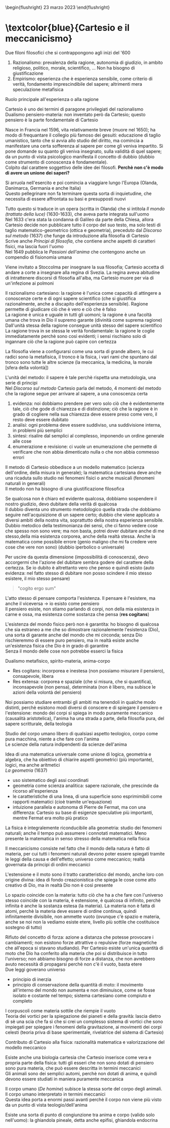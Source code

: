 \begin{flushright}
23 marzo 2023
\end{flushright}

# \textcolor{blue}{Cartesio e il meccanicismo}

Due filoni filosofici che si contrappongono agli inizi del '600

1. Razionalismo: prevalenza della ragione, autonomia di giudizio, in ambito religioso, politico, morale, scientifico, ... Non ha bisogno di giustificazione
1. Empirismo: epserienza che è esperienza sensibile, come criterio di verità, fondamento imprescindibile del sapere; altrimenti mera speculazione metafisica

Ruolo principale all'esperienza o alla ragione

Cartesio è uno dei termini di paragone privilegiati del razionalismo  
Dualismo pensiero-materia: non inventato però da Cartesio; questo pensiero è la parte fondamentale di Cartesio

Nasce in Francia nel 1596, vita relativamente breve (muore nel 1650); ha modo di frequantare il collegio più famoso dei gesuiti: educazione di taglio umanistico, tanto che si avvia allo studio del diritto, ma comincia a manifestare una certa sofferenza al sapere per come gli veniva impartito. Si pone domande su quanto gli veniva insegnato, sulla validità di quel sapere; da un punto di vista psicologico manifesta il concetto di dubbio (dubbio come strumento di conoscenza è fondamentale).  
Colpito dal carattere soggettivo delle idee dei filosofi. **Perchè non c'è modo di avere un unione dei saperi?**  

Si arruola nell'esercito e poi comincia a viaggiare lungo l'Europa (Olanda, Danimarca, Germania e anche Italia)  
Questo pellegrinare non fa terminare questa sorta di inquietudine, che necessita di essere affrontata su basi e presupposti nuovi  

Tutto questo si traduce in un opera (scritta in Olanda) che si intitola *Il mondo (trattato della luce)* (1630-1633), che aveva parte integrata sull'uomo  
Nel 1633 c'era stata la condanna di Galileo da parte della Chiesa, allora Cartesio decide non pubblicare tutto il corpo del suo testo, ma solo testi di taglio matematico-geometrico (ottica e geometria), preceduto dal *Discorso sul metodo* (1637) che funge da introduzione alla filosofia di Cartesio  
Scrive anche *Principi di filosofia*, che contiene anche aspetti di caratteri fisici, ma lascia fuori l'uomo  
Nel 1649 pubblica le *Passioni dell'anima* che contengono anche un compendio di fisionomia umana

Viene invitato a Stoccolma per insegnare la sua filosofia; Cartesio accetta di andare a corte a insegnare alla regina di Svezia. La regina aveva abitudine di intrattenere discorsi di filosofia all'alba, ma Cartesio muore per via di un'infezione ai polmoni

Il razionalismo cartesiano: la ragione è l'unica come capacità di attingere a conoscenze certe e di ogni sapere scientifico (che si giustifica razionalmente, anche a discapito dell'esperienza sensibile). Ragione permette di giudicare ciò che è vero e ciò che è falso  
La ragione è unica e uguale in tutti gli uomoni; la ragione è una facoltà umana che trova in Dio il supremo garante (divinità come suprema ragione)  
Dall'unità stessa della ragione consegue unità stesso del sapere scientifico  
La ragione trova in se stessa le verità fondamentale: la ragione le coglie immediatamente perchè sono così evidenti; i sensi rischiano solo di ingannare ciò che la ragione può capire con certezza

La filosofia viene a configurarsi come una sorta di grande albero, le cui radici sono la metafisica, il tronco è la fisica, i vari rami che spuntano dal tronco sono tutte le altre scienze (la meccanica, la medicina, la morale [sfera della volontà])

L'unità del metodo: il sapere è tale perchè rispetta una metodologia, una serie di principi  
Nel *Discorso sul metodo* Cartesio parla del metodo, 4 momenti del metodo che la ragione segue per arrivare al sapere, a una conoscenza certa

1. evidenza: noi dobbiamo prendere per vero solo ciò che è evidentemente tale, ciò che gode di chiarezza e di distinzione; ciò che la ragione è in grado di cogliere nella sua chiarezza deve essere preso come vero, il resto deve essere dubitato
1. analisi: ogni problema deve essere suddiviso, una suddivisione interna, in problemi più semplici
1. sintesi: risalire dal semplici al complesso, imponendo un ordine generale alle cose
1. enumerazione e revisione: ci vuole un enumerazione che permette di verificare che non abbia dimenticato nulla o che non abbia commesso errori

Il metodo di Cartesio obbedisce a un modello matematico (scienza dell'ordine, della misura in generale); la matematica cartesiana deve anche una ricaduta sullo studio nei fenomeni fisici o anche musicali (fenomeni naturali in generali)  
Il metodo non ha bisogno di una giustificazione filosofica

Se qualcosa non è chiaro ed evidente qualcosa, dobbiamo sospendere il nostro giudizio, devo dubitare della verità di qualcosa  
Il dubbio diventa uno strumento metodologico quella strada che dobbiamo seguire nell'acquisizione di un sapere certo; dubbio che viene applicato a diversi ambiti della nostra vita, soprattutto della nostra esperienza sensibile.  
Dubbio metodico della testimonianza dei sensi, che ci fanno vedere cose che spesso non sono vere; ma non basta, potrei dover dubitare anche di me stesso,della mia esistenza corporea, anche della realtà stessa. Anche la matematica come possibile errore (genio maligno che mi fa credere vere cose che vere non sono) (dubbio iperbolico o universale)

Per uscire da questa dimensione (impossibilità di conoscenza), devo accorgermi che l'azione del dubitare sembra godere del carattere della certezza. Se io dubito è altrettanto vero che penso e quindi esisto (auto evidenza: nel fatto stesso di dubitare non posso scindere il mio stesso esistere, il mio stesso pensare)

> "cogito ergo sum"  

L'atto stesso di pensare comporta l'esistenza. Il pensare è l'esistere, ma anche il viceversa &rarr; io esisto come pensiero  
Il pensiero esiste, non stiamo parlando di corpi, non della mia esistenza in carne e ossa, ma esistenza come sostanza che pensa (**res cogitans**)

L'esistenza del mondo fisico però non è garantita: ho bisogno di qualcosa che sia estraneo a me che so dimostrare razionalemente l'esistenza (Dio), una sorta di garante anche del mondo che mi circonda; senza Dio rischieremmo di essere puro pensiero, ma in realtà esiste anche un'esistenza fisica che Dio è in grado di garantire  
Senza il mondo delle cose non potrebbe esserci la fisica

Dualismo metafisico, spirito-materia, anima-corpo

- Res cogitans: incorporea e inestesa (non possiamo misurare il pensiero), consapevole, libera
- Res extensa: corporea e spaziale (che si misura, che si quantifica), inconsapevole (non pensa), determinata (non è libero, ma subisce le azioni della volontà del pensiero)

Noi possiamo studiare entrambi gli ambiti ma tenendoli in qualche modo distinti, perchè esistono modi diversi di conscere e di spiegare il pensiero e l'estensione: mondo dei corpi si spiega in modo puramente meccanico (causalità aristotelica), l'anima ha una strada a parte, della filosofia pura, del sapere scritturale, della teologia

Studio del corpo umano libero di qualsiasi aspetto teologico, corpo come pura macchina, niente a che fare con l'anima  
Le scienze della natura indipendenti da scienze dell'anima

Idea di una matematica universale come unione di logica, geometria e algebra, che ha obiettivo di chiarire aspetti geometrici (più importante), logici, ma anche aritmetici  
*La geometria* (1637)
 
- uso sistematico degli assi coordinati
- geometria come scienza analitica: sapere razionale, che prescinde da ricorso all'esperienza
- le caratteristiche di una linea, di una superficie sono esprimimibili come rapporti matematici (cioè tramite un'equazione)
- intuizione parallela e autonoma di Pierre de Fermat, ma con una differenza: Cartesio su base di esigenze speculative più importanti, mentre Fermat era molto più pratico

La fisica è integralemente riconducibile alla geometria: studio dei fenomeni naturali; anche il tempo può assumere i connotati matematici. Meno presente la matematica in senso stresso della matematica nella fisica

Il meccanicismo consiste nel fatto che il mondo della natura è fatto di materia, per cui tutti i fenomeni naturali devono poter essere spiegati tramite le leggi della causa e dell'effetto; universo come meccanico; realtà governata da principi di ordini meccanici

L'estensione e il moto sono il tratto caratteristico del mondo, anche loro con origine divina: idea di fondo creazionistica che spiega le cose come atto creativo di Dio, ma in realtà Dio non è così presente

Lo spazio coincide con la materia: tutto ciò che ha a che fare con l'universo stesso coincide con la materia, è estensione, è qualcosa di infinito, perchè infinita è anche la sostanza estesa (la materia). La materia non è fatta di atomi, perchè la materia deve essere di ordine continua, quindi infinitamente divisibile, non ammette vuoto (ovunque c'è spazio e materia, anche se noi non la vediamo esiste etere, livello più sottile che costituisce sostegno di tutto)

Rifiuto del concetto di forza: azione a distanza che potesse provocare i cambiamenti; non esistono forze attrattive o repulsive (forze magnetiche che all'epoca si stavano studiando). Per Cartesio esiste un'unica quantità di moto che Dio ha conferito alla materia che poi si distribuisce in tutto l'universo; non abbiamo bisogno di forze a distanza, che non avrebbero avuto necessità di propagarsi perchè non c'è il vuoto, basta etere  
Due leggi goverano universo

* principio di inerzia
* principio di conservazione della quantità di moto: il movimento all'interno del mondo non aumenta e non diminuisce, come se fosse isolato e costante nel tempo; sistema cartesiano come compiuto e completo

I corpuscoli come materia sottile che riempie il vuoto  
Teoria dei vortici per la spiegazione dei pianeti e della gravità: lascia dietro di sè una scia che fa sì che si crei un complesso sistema di vortici che sono impiegati per spiegare i fenomeni della gravitazione, ai movimenti dei corpi celesti (teoria priva di base sperimentale, rivelatrice del sistema di Cartesio)

Contributo di Cartesio alla fisica: razionalità matematica e valorizzazione del modello meccanico

Esiste anche una biologia cartesia che Cartesio inserisce come vera e propria parte della fisica: tutti gli esseri che non sono dotati di pensiero sono pura materia, che può essere descritta in termini meccanici  
Gli animali sono dei semplici automi, perchè non dotati di anima, e quindi devono essere studiati in maniera puramente meccanica

Il corpo umano (*De homine*) subisce la stessa sorte del corpo degli animali. Il corpo umano interpretato in termini meccanici   
Questa idea porta a enormi passi avanti perchè il corpo non viene più visto da un punto di vista teologio/dell'anima

Esiste una sorta di punto di congiunzione tra anima e corpo (valido solo nell'uomo): la ghiandola pineale, detta anche epifisi, ghiandola endocrina